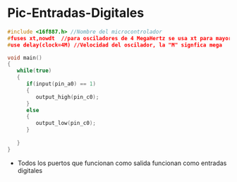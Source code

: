 # Pic-Entradas-Digitales

```c
#include <16f887.h> //Nombre del microcontrolador
#fuses xt,nowdt  //para osciladores de 4 MegaHertz se usa xt para mayores usa hs
#use delay(clock=4M) //Velocidad del oscilador, la "M" signfica mega

void main()
{
   while(true)
   {
      if(input(pin_a0) == 1)
      {
         output_high(pin_c0); 
      }
      else
      {
         output_low(pin_c0);
      }
      
   }
}
```
* Todos los puertos que funcionan como salida funcionan como entradas digitales
